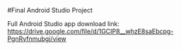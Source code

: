 #Final Android Studio Project

Full Android Studio app download link:
https://drive.google.com/file/d/1GCIP8__whzE8saEbcpg-PgnRyfnmubgj/view
